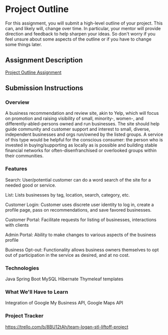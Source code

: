 # Project Outline
For this assignment, you will submit a high-level outline of your project. This can, and likely will, change over time. In particular, your mentor will provide direction and feedback to help sharpen your ideas. So don't worry if you feel unsure about some aspects of the outline or if you have to change some things later.

## Assignment Description
[Project Outline Assignment](https://education.launchcode.org/liftoff/modules/assignments/project-outline)

## Submission Instructions

### Overview
A business recommendation and review site, akin to Yelp, which will focus on promotion and
raising visibility of small, minority-, women-, and differently-abled-persons owned and run businesses.
The site should help guide community and customer support and interest to small, diverse, independent businesses
and orgs run/owned by the listed groups. A service of this type would be helpful for the conscious consumer: the person 
who is invested in buying/supporting as locally as is possible and building stable financial networks for
often-disenfranchised or overlooked groups within their communities. 

### Features
Search:  User/potential customer can do a word search of the site for a needed good or service.

List: Lists businesses by tag, location, search, category, etc.

Customer Login:  Customer uses discrete user identity to log in, create a profile page, pass on recommendations,
and save favored businesses.

Customer Portal:  Facilitate requests for listing of businesses, interactions with clients 

Admin Portal:  Ability to make changes to various aspects of the business profile

Business Opt-out:  Functionality allows business owners themselves to opt out of participation
in the service as desired, and at no cost.

### Technologies
Java
Spring Boot
MySQL
Hibernate
Thymeleaf templates

### What We'll Have to Learn
Integration of Google My Business API, Google Maps API

### Project Tracker
https://trello.com/b/8BU12tAh/team-logan-stl-liftoff-project
